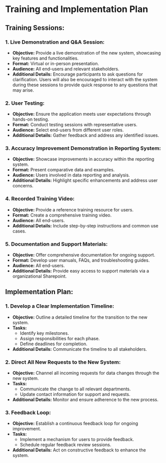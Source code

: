 # Training and Implementation Plan

## Training Sessions:

### 1. Live Demonstration and Q&A Session:
- **Objective:** Provide a live demonstration of the new system, showcasing key features and functionalities.
- **Format:** Virtual or in-person presentation.
- **Audience:** All end-users and relevant stakeholders.
- **Additional Details:** Encourage participants to ask questions for clarification. Users will also be encouraged to interact with the system during these sessions to provide quick response to any questions that may arise. 

### 2. User Testing:
- **Objective:** Ensure the application meets user expectations through hands-on testing.
- **Format:** Conduct testing sessions with representative users.
- **Audience:** Select end-users from different user roles.
- **Additional Details:** Gather feedback and address any identified issues.

### 3. Accuracy Improvement Demonstration in Reporting System:
- **Objective:** Showcase improvements in accuracy within the reporting system.
- **Format:** Present comparative data and examples.
- **Audience:** Users involved in data reporting and analysis.
- **Additional Details:** Highlight specific enhancements and address user concerns.

### 4. Recorded Training Video:
- **Objective:** Provide a reference training resource for users.
- **Format:** Create a comprehensive training video.
- **Audience:** All end-users.
- **Additional Details:** Include step-by-step instructions and common use cases.

### 5. Documentation and Support Materials:
- **Objective:** Offer comprehensive documentation for ongoing support.
- **Format:** Develop user manuals, FAQs, and troubleshooting guides.
- **Audience:** All end-users.
- **Additional Details:** Provide easy access to support materials via a organizational Sharepoint.

## Implementation Plan:

### 1. Develop a Clear Implementation Timeline:
- **Objective:** Outline a detailed timeline for the transition to the new system.
- **Tasks:**
  - Identify key milestones.
  - Assign responsibilities for each phase.
  - Define deadlines for completion.
- **Additional Details:** Communicate the timeline to all stakeholders.

### 2. Direct All New Requests to the New System:
- **Objective:** Channel all incoming requests for data changes through the new system.
- **Tasks:**
  - Communicate the change to all relevant departments.
  - Update contact information for support and requests.
- **Additional Details:** Monitor and ensure adherence to the new process.

### 3. Feedback Loop:
- **Objective:** Establish a continuous feedback loop for ongoing improvement.
- **Tasks:**
  - Implement a mechanism for users to provide feedback.
  - Schedule regular feedback review sessions.
- **Additional Details:** Act on constructive feedback to enhance the system.

